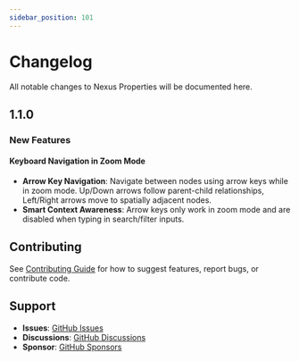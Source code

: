 ```yaml
---
sidebar_position: 101
---
```


# Changelog

All notable changes to Nexus Properties will be documented here.

## 1.1.0

### New Features

#### Keyboard Navigation in Zoom Mode
- **Arrow Key Navigation**: Navigate between nodes using arrow keys while in zoom mode. Up/Down arrows follow parent-child relationships, Left/Right arrows move to spatially adjacent nodes.
- **Smart Context Awareness**: Arrow keys only work in zoom mode and are disabled when typing in search/filter inputs.

## Contributing

See [Contributing Guide](contributing) for how to suggest features, report bugs, or contribute code.

## Support

- **Issues**: [GitHub Issues](https://github.com/Real1tyy/Nexus-Properties/issues)
- **Discussions**: [GitHub Discussions](https://github.com/Real1tyy/Nexus-Properties/discussions)
- **Sponsor**: [GitHub Sponsors](https://github.com/sponsors/Real1tyy)
